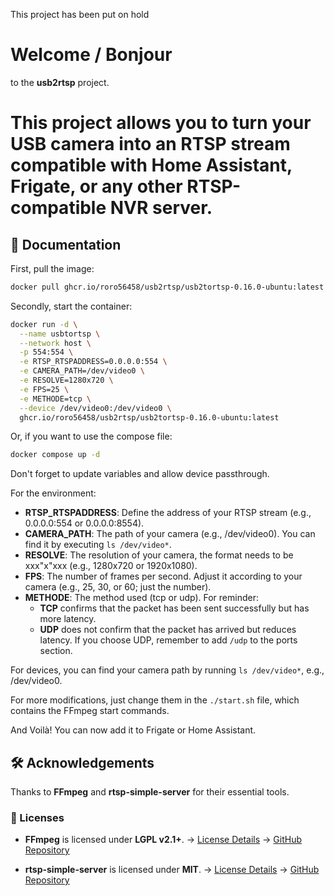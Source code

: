 This project has been put on hold


# Welcome / Bonjour
to the **usb2rtsp** project.  
# This project allows you to turn your USB camera into an **RTSP** stream compatible with **Home Assistant, Frigate**, or any other RTSP-compatible NVR server.

## 📖 Documentation

First, pull the image:

```bash
docker pull ghcr.io/roro56458/usb2rtsp/usb2tortsp-0.16.0-ubuntu:latest
```

Secondly, start the container:

```bash 
docker run -d \
  --name usbtortsp \
  --network host \
  -p 554:554 \
  -e RTSP_RTSPADDRESS=0.0.0.0:554 \
  -e CAMERA_PATH=/dev/video0 \
  -e RESOLVE=1280x720 \
  -e FPS=25 \
  -e METHODE=tcp \
  --device /dev/video0:/dev/video0 \
  ghcr.io/roro56458/usb2rtsp/usb2tortsp-0.16.0-ubuntu:latest
```
Or, if you want to use the compose file:
```bash 
docker compose up -d
```

Don't forget to update variables and allow device passthrough.
    
For the environment:
- **RTSP_RTSPADDRESS**: Define the address of your RTSP stream (e.g., 0.0.0.0:554 or 0.0.0.0:8554).
- **CAMERA_PATH**: The path of your camera (e.g., /dev/video0). You can find it by executing `ls /dev/video*`.
- **RESOLVE**: The resolution of your camera, the format needs to be xxx"x"xxx (e.g., 1280x720 or 1920x1080).
- **FPS**: The number of frames per second. Adjust it according to your camera (e.g., 25, 30, or 60; just the number).
- **METHODE**: The method used (tcp or udp). For reminder:
    - **TCP** confirms that the packet has been sent successfully but has more latency.
    - **UDP** does not confirm that the packet has arrived but reduces latency.
  If you choose UDP, remember to add `/udp` to the ports section.
    
For devices, you can find your camera path by running `ls /dev/video*`, e.g., /dev/video0.

For more modifications, just change them in the `./start.sh` file, which contains the FFmpeg start commands.

And Voilà! You can now add it to Frigate or Home Assistant.

## 🛠️ Acknowledgements
Thanks to **FFmpeg** and **rtsp-simple-server** for their essential tools.

### 📜 Licenses
- **FFmpeg** is licensed under **LGPL v2.1+**.
  → [License Details](https://github.com/FFmpeg/FFmpeg/blob/master/COPYING.LGPLv2.1)
  → [GitHub Repository](https://github.com/FFmpeg/FFmpeg)
  
- **rtsp-simple-server** is licensed under **MIT**.
  → [License Details](https://github.com/aler9/rtsp-simple-server/blob/main/LICENSE)
  → [GitHub Repository](https://github.com/aler9/rtsp-simple-server)